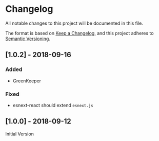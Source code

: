 # Changelog
All notable changes to this project will be documented in this file.

The format is based on [Keep a Changelog](https://keepachangelog.com/en/1.0.0/),
and this project adheres to [Semantic Versioning](https://semver.org/spec/v2.0.0.html).

## [1.0.2] - 2018-09-16

### Added

- GreenKeeper

### Fixed

- esnext-react should extend `esnext.js`

## [1.0.0] - 2018-09-12

Initial Version
